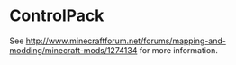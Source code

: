 ControlPack
===========
See http://www.minecraftforum.net/forums/mapping-and-modding/minecraft-mods/1274134 for more information.
